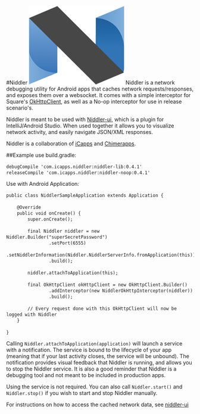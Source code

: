 #Niddler
![Logo](niddler_logo.png)
Niddler is a network debugging utility for Android apps that caches network requests/responses, and exposes them over a websocket. It comes with a simple interceptor for Square's [OkHttpClient](http://square.github.io/okhttp/), as well as a No-op interceptor for use in release scenario's.

Niddler is meant to be used with [Niddler-ui](https://github.com/icapps/niddler-ui), which is a plugin for IntelliJ/Android Studio. When used together it allows you to visualize network activity, and easily navigate JSON/XML responses.

Niddler is a collaboration of [iCapps](http://www.icapps.com) and [Chimerapps](http://www.chimerapps.com/).

##Example use
build.gradle:
```
debugCompile 'com.icapps.niddler:niddler-lib:0.4.1'
releaseCompile 'com.icapps.niddler:niddler-noop:0.4.1'
```

Use with Android Application:
```
public class NiddlerSampleApplication extends Application {

	@Override
	public void onCreate() {
		super.onCreate();

		final Niddler niddler = new Niddler.Builder("superSecretPassword")
				.setPort(6555)
				.setNiddlerInformation(Niddler.NiddlerServerInfo.fromApplication(this))
				.build();

		niddler.attachToApplication(this);

		final OkHttpClient okHttpClient = new OkHttpClient.Builder()
				.addInterceptor(new NiddlerOkHttpInterceptor(niddler))
				.build();

		// Every request done with this OkHttpClient will now be logged with Niddler
	}

}
```

Calling `Niddler.attachToApplication(application)` will launch a service with a notification. The service is bound to the lifecycle of your app (meaning that if your last activity closes, the service will be unbound). The notification provides visual feedback that Niddler is running, and allows you to stop the Niddler service. It is also a good reminder that Niddler is a debugging tool and not meant to be included in production apps.

Using the service is not required. You can also call `Niddler.start()` and `Niddler.stop()` if you wish to start and stop Niddler manually.

For instructions on how to access the cached network data, see [niddler-ui](https://github.com/icapps/niddler-ui)
